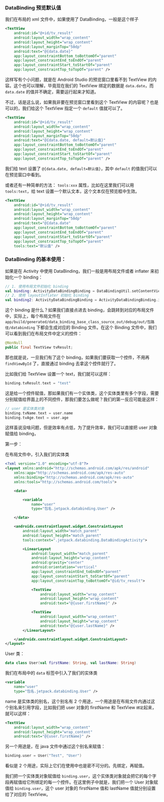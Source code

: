 ### DataBinding 预览默认值

我们在布局的 xml 文件中，如果使用了 DataBinding，一般是这个样子

```xml
<TextView
    android:id="@+id/tv_result"
    android:layout_width="wrap_content"
    android:layout_height="wrap_content"
    android:layout_marginTop="50dp"
    android:text="@{data.date}"
    app:layout_constraintBottom_toBottomOf="parent"
    app:layout_constraintEnd_toEndOf="parent"
    app:layout_constraintStart_toStartOf="parent"
    app:layout_constraintTop_toTopOf="parent" />
```

这样写有个小问题，就是在 Android Studio 的预览窗口里看不到 TextView 的内容。这个也可以理解，毕竟现在我们的 TextView 绑定的数据是 `data.date`，而 `data.date` 的值并不确定，需要运行起来才知道。

不过，话是这么说，如果我非要在预览窗口里看到这个 TextView 的内容呢？也是可以的，我们给这个 TextView 指定一个 `default` 值就可以了。

```xml
<TextView
    android:id="@+id/tv_result"
    android:layout_width="wrap_content"
    android:layout_height="wrap_content"
    android:layout_marginTop="50dp"
    android:text="@{data.date, default=默认值}"
    app:layout_constraintBottom_toBottomOf="parent"
    app:layout_constraintEnd_toEndOf="parent"
    app:layout_constraintStart_toStartOf="parent"
    app:layout_constraintTop_toTopOf="parent" />
```

我们给 text 设置了 `@{data.date, default=默认值}`，其中 `default` 的值我们可以在预览窗口中看到。

或者还有一种简单的方法： `tools:xxx` 属性，比如在这里我们可以用 `tools:text`，给 text 设置一个默认文本，这个文本仅在预览框中生效。

```xml
<TextView
    android:id="@+id/tv_result"
    android:layout_width="wrap_content"
    android:layout_height="wrap_content"
    android:layout_marginTop="50dp"
    android:text="@{data.date"
    app:layout_constraintBottom_toBottomOf="parent"
    app:layout_constraintEnd_toEndOf="parent"
    app:layout_constraintStart_toStartOf="parent"
    app:layout_constraintTop_toTopOf="parent"
    tools:text="默认值" />
```

### DataBinding 的基本使用：

如果是在 Activity 中使用 DataBinding，我们一般是用布局文件或者 inflater 来初始化一个 binding：

```kotlin
// 1. 使用布局文件初始化 binding
val binding: ActivityDataBindingBinding = DataBindingUtil.setContentView(this, R.layout.activity_data_binding)
// 2. 使用 layoutInflater 初始化 binding
val binding2: ActivityDataBindingBinding = ActivityDataBindingBinding.inflate(layoutInflater)
```

这个 binding 是什么？如果我们直接点进去 binding，会跳转到对应的布局文件中，实际上，每个布局文件在 `app/build/generated/data_binding_base_class_source_out/debug/out/包路径/databinding` 下都会生成对应的 Binding 文件。在这个 Binding 文件中，我们可以看到我们在布局文件中定义的控件：

```java
@NonNull
public final TextView tvResult;
```

那也就是说，一旦我们有了这个 binding，如果我们要获取一个控件，不用再 `findViewById` 了，直接通过 binding 去拿这个控件就行了。

比如我们给 TextView 设置一个 text，我们就可以这样：

```kotlin
binding.tvResult.text = "test"
```

这是给一个控件赋值，那如果我们有一个实体类，这个实体类里有多个字段，需要分别赋值给界面上的不同控件，那我们要怎么做呢？我们的第一反应可能是这样：

```kotlin
// user 是实体类对象
binding.tvName.text = user.name
binding.tvAge.text = user.age
```

这样虽说没啥问题，但是效率有点低，为了提升效率，我们可以直接把 user 对象赋值给 binding，

第一步：

在布局文件中，引入我们的实体类

```xml
<?xml version="1.0" encoding="utf-8"?>
<layout xmlns:android="http://schemas.android.com/apk/res/android"
    xmlns:app="http://schemas.android.com/apk/res-auto"
    xmlns:binding="http://schemas.android.com/apk/res-auto"
    xmlns:tools="http://schemas.android.com/tools">

    <data>

        <variable
            name="user"
            type="包名.jetpack.databinding.User" />

    </data>

    <androidx.constraintlayout.widget.ConstraintLayout
        android:layout_width="match_parent"
        android:layout_height="match_parent"
        tools:context=".jetpack.databinding.DataBindingActivity">

        <LinearLayout
            android:layout_width="match_parent"
            android:layout_height="wrap_content"
            android:gravity="center"
            android:orientation="vertical"
            app:layout_constraintEnd_toEndOf="parent"
            app:layout_constraintStart_toStartOf="parent"
            app:layout_constraintTop_toBottomOf="@id/tv_result">

            <TextView
                android:layout_width="wrap_content"
                android:layout_height="wrap_content"
                android:text="@{user.firstName}" />

            <TextView
                android:layout_width="wrap_content"
                android:layout_height="wrap_content"
                android:text="@{user.lastName}" />
        </LinearLayout>

    </androidx.constraintlayout.widget.ConstraintLayout>
</layout>
```

User 类：

```kotlin
data class User(val firstName: String, val lastName: String)
```

我们在布局中的 `data` 标签中引入了我们的实体类

```xml
<variable
    name="user"
    type="包名.jetpack.databinding.User" />
```

name 是实体类的别名，这个别名有 2 个用途，一个用途是在布局文件内通过这个别名来引用字段，比如我们把 user 对象的 firstName 和 TextView `绑定`起来，就可以这样：

```xml
<TextView
    android:layout_width="wrap_content"
    android:layout_height="wrap_content"
    android:text="@{user.firstName}" />
```

另一个用途是，在 java 文件中通过这个别名来赋值：

```kotlin
binding.user = User("Test", "User")
```

看似是 2 个用途，实际上它们在使用中也是密不可分的。先绑定，再赋值。

我们把一个实体类对象赋值给 `binding.user`，这个实体类对象就会把它的每个字段再赋值给它所绑定的每一个控件。在这里例子中就是，我们把一个 User 对象赋值给 `binding.user`，这个 user 对象的 firstName 值和 lastName 值就分别设置给了对应的 TextView。